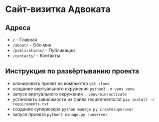 # Сайт-визитка Адвоката

## Адреса

* `/` - Главная
* `/about/` - Обо мне
* `/publications/` - Публикации
* `/contacts/` - Контакты

## Инструкция по развёртыванию проекта

* клонировать проект на компьютер `git clone`
* создание виртуального окружения `python3 -m venv venv`
* запуск виртуального окружения `. venv/bin/activate`
* установить зависимости из файла requirements.txt `pip install -r requirements.txt`
* создание суперюзера `python manage.py createsuperuser`
* запуск проекта `python3 manage.py runserver`
